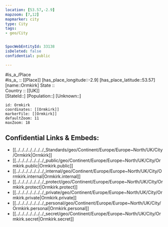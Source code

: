 ```yaml
---
location: [53.57,-2.9] 
mapzoom: [7,12] 
mapmarker: city 
type: City
tags:
- geo/City


SpocWebEntityId: 33138
isDeleted: false
confidential: public

---
```

#is_a_/Place  
#is_a_ :: [[Place]] 
[has_place_longitude::-2.9] 
[has_place_latitude::53.57] 
[name::Ormkirk] 
State ::  
Country :: [[UK]]  
[StateId::] 
[Population::] 
[Unknown::] 


```leaflet
id: Ormkirk
coordinates: [[Ormkirk]] 
markerFile: [[Ormkirk]] 
defaultZoom: 11 
maxZoom: 18
```


## Confidential Links & Embeds: 
- [[../../../../../../../_Standards/geo/Continent/Europe/Europe~North/UK/City/Ormkirk|Ormkirk]] 
- [[../../../../../../../_public/geo/Continent/Europe/Europe~North/UK/City/Ormkirk.public|Ormkirk.public]] 
- [[../../../../../../../_internal/geo/Continent/Europe/Europe~North/UK/City/Ormkirk.internal|Ormkirk.internal]] 
- [[../../../../../../../_protect/geo/Continent/Europe/Europe~North/UK/City/Ormkirk.protect|Ormkirk.protect]] 
- [[../../../../../../../_private/geo/Continent/Europe/Europe~North/UK/City/Ormkirk.private|Ormkirk.private]] 
- [[../../../../../../../_personal/geo/Continent/Europe/Europe~North/UK/City/Ormkirk.personal|Ormkirk.personal]] 
- [[../../../../../../../_secret/geo/Continent/Europe/Europe~North/UK/City/Ormkirk.secret|Ormkirk.secret]] 
